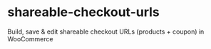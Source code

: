 # shareable-checkout-urls
Build, save &amp; edit shareable checkout URLs (products + coupon)  in WooCommerce

